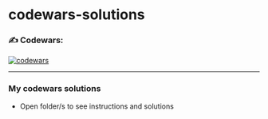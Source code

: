 # codewars-solutions


### :writing_hand: Codewars:
[![codewars](https://www.codewars.com/users/aldrin112602/badges/large)](https://www.codewars.com/users/aldrin112602)

--- 

### My codewars solutions 
- Open folder/s to see instructions and solutions
